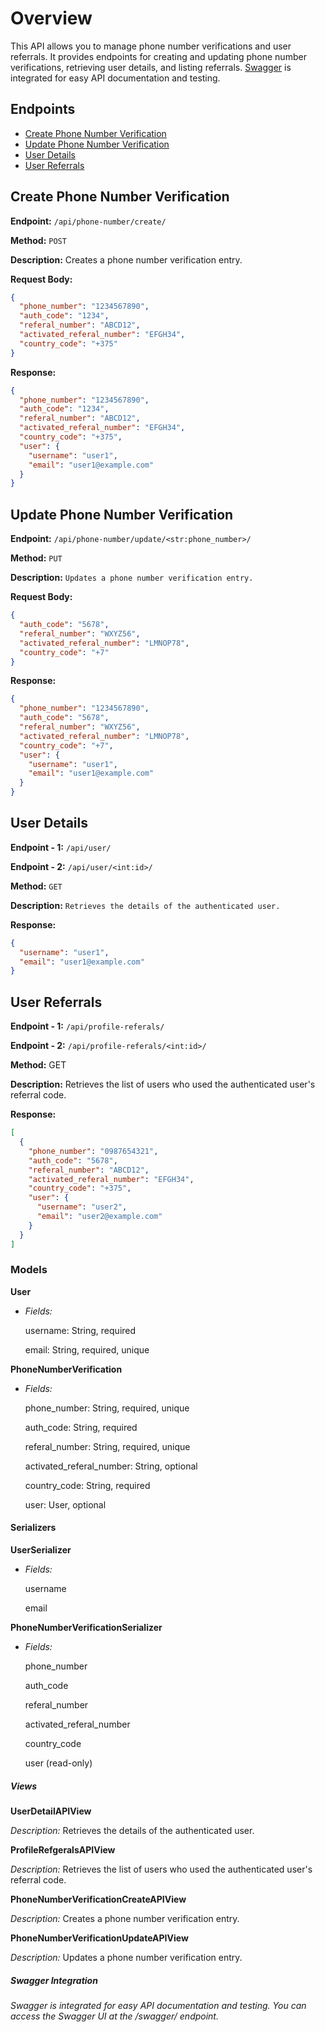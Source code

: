 # Overview

This API allows you to manage phone number verifications and user referrals.</b>
It provides endpoints for creating and updating phone number verifications, retrieving user details, and listing referrals.</b>
[Swagger](#swagger-integration) is integrated for easy API documentation and testing.

## Endpoints

- [Create Phone Number Verification](#create-phone-number-verification)
- [Update Phone Number Verification](#update-phone-number-verification)
- [User Details](#user-details)
- [User Referrals](#user-referrals)

## Create Phone Number Verification

**Endpoint:** `/api/phone-number/create/` 

**Method:** `POST`

**Description:** Creates a phone number verification entry.

**Request Body:**

```json
{
  "phone_number": "1234567890",
  "auth_code": "1234",
  "referal_number": "ABCD12",
  "activated_referal_number": "EFGH34",
  "country_code": "+375"
}
```

**Response:**

```json
{
  "phone_number": "1234567890",
  "auth_code": "1234",
  "referal_number": "ABCD12",
  "activated_referal_number": "EFGH34",
  "country_code": "+375",
  "user": {
    "username": "user1",
    "email": "user1@example.com"
  }
}
```

## Update Phone Number Verification

**Endpoint:** `/api/phone-number/update/<str:phone_number>/ `

**Method:** `PUT`

**Description:** `Updates a phone number verification entry.`

**Request Body:**

```json
{
  "auth_code": "5678",
  "referal_number": "WXYZ56",
  "activated_referal_number": "LMNOP78",
  "country_code": "+7"
}
```

**Response:**

```json
{
  "phone_number": "1234567890",
  "auth_code": "5678",
  "referal_number": "WXYZ56",
  "activated_referal_number": "LMNOP78",
  "country_code": "+7",
  "user": {
    "username": "user1",
    "email": "user1@example.com"
  }
}
```

## User Details

**Endpoint - 1:** `/api/user/`

**Endpoint - 2:** `/api/user/<int:id>/`

**Method:** `GET`

**Description:** `Retrieves the details of the authenticated user.`

**Response:**

```json
{
  "username": "user1",
  "email": "user1@example.com"
}
```

## User Referrals

**Endpoint - 1:** `/api/profile-referals/`

**Endpoint - 2:** `/api/profile-referals/<int:id>/`

**Method:** GET

**Description:** Retrieves the list of users who used the authenticated user's referral code.

**Response:**

```json
[
  {
    "phone_number": "0987654321",
    "auth_code": "5678",
    "referal_number": "ABCD12",
    "activated_referal_number": "EFGH34",
    "country_code": "+375",
    "user": {
      "username": "user2",
      "email": "user2@example.com"
    }
  }
]
```

### Models

**User**

- _Fields:_

  username: String, required

  email: String, required, unique

**PhoneNumberVerification**

- _Fields:_

  phone_number: String, required, unique

  auth_code: String, required

  referal_number: String, required, unique

  activated_referal_number: String, optional

  country_code: String, required

  user: User, optional

#### Serializers

**UserSerializer**

- _Fields:_

  username

  email

**PhoneNumberVerificationSerializer**

- _Fields:_

  phone_number

  auth_code

  referal_number

  activated_referal_number

  country_code

  user (read-only)

##### Views

**UserDetailAPIView**

_Description:_ Retrieves the details of the authenticated user.

**ProfileRefgeralsAPIView**

_Description:_ Retrieves the list of users who used the authenticated user's referral code.

**PhoneNumberVerificationCreateAPIView**

_Description:_ Creates a phone number verification entry.

**PhoneNumberVerificationUpdateAPIView**

_Description:_ Updates a phone number verification entry.

##### Swagger Integration

_Swagger is integrated for easy API documentation and testing. You can access the Swagger UI at the /swagger/ endpoint._

